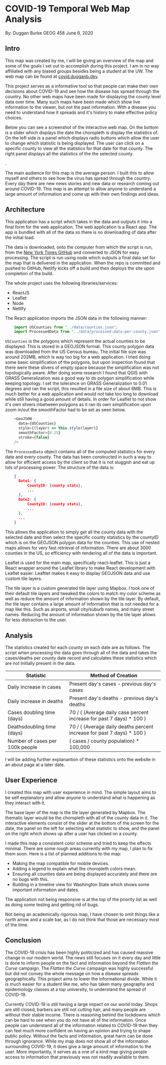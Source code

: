 # COVID-19 Temporal Web Map Analysis 
By: Duggan Burke
GEOG 458
June 6, 2020

## Intro

This map was created by me, I will be giving an overview of the map and some of the goals I set out to accomplish during this project. I am in no way affiliated with any biased groups besides being a student at the UW. The web map can be found at [covid.dugganb.dev](www.covid.dugganb.dev).

This project serves as a informative tool so that people can make their own decisions about COVID-19 and see how the disease has spread through the country. No other web maps have been made for displaying the county level data over time. Many such maps have been made which show live information to the viewer, but not the past information. With a disease you need to understand how it spreads and it's history to make effective policy choices. 

Below you can see a screenshot of the interactive web map. On the bottom is a slider which displays the date the choropleth is display the statistics of. On the left side is a panel which displays radio buttons which allow the user to change which statistic is being displayed. The user can click on a specific county to view all the statistics for that date for that county. The right panel displays all the statistics of the the selected county.

.

The main audience for this map is the average person. I built this to allow myself and others to see how the virus has spread through the country. Every day there are new news stories and new data or research coming out around COVID-19. This map is an attempt to allow anyone to understand a large amount of information and come up with their own findings and ideas.

## Architecture

This application has a script which takes in the data and outputs it into a final form for the web application. The web application is a React app. The app is bundled with all of the data so there is no downloading of data after the initial load. 

The data is downloaded, onto the computer from which the script is run, from the [New York Times GitHub](https://www.kaggle.com/fireballbyedimyrnmom/us-counties-covid-19-dataset) and converted to JSON for easy processing. The script is run using node which outputs a final data set for the map that is delivered in the application. When the repo is committed and pushed to GitHub, Netlify kicks off a build and then deploys the site upon completion of the build. 

The whole project uses the following libraries/services:
 - ReactJS
 - Leaflet
 - Node
 - Netlify

The React application imports the JSON data in the following manner:

```javascript
    import USCounties from "../data/counties.json";
    import ProcessedData from "../data/processed-data-per-county.json";
```

`USCounties` is the polygons which represent the actual counties to be displayed. This is stored in a GEOJSON format. This county polygon data was downloaded from the US Census bureau. The initial file size was around 202MB, which is way too big for a web application. I tried doing some basic simplification of the polygons, but upon inspection found that there were these slivers of empty space because the simplification was not topologically aware. After doing some research I found that QGIS with GRASS Generalization was a good way to do polygon simplification while keeping topology. I set the tolerance on GRASS Generalization to 0.01 degrees and ran the script, this resulted in a file size of about 6MB. This is much better for a web application and would not take too long to download while still having a good amount of details. In order for Leaflet to not show it's own slivers inbetween polygons as it ran its own simplification upon zoom in/out the smoothFactor had to be set as seen below.

```javascript
    <GeoJSON
	  data={USCounties}
	  style={(layer) => this.style(layer)}
	  smoothFactor={0.25}
	  stroke={false}
    />
```

The `ProcessedData` object contains all of the computed statistics for every date and every county. The data has been constructed in such a way to allow for efficient access by the client so that it is not sluggish and eat up lots of processing power. The structure of the data is:

```JSON
    {
      Date1: {
	      CountyID: {county stats},
	      ...
      },
      Date2: {
	      CountyID: {county stats},
	      ...
      },
      ...
    }
```

This allows the application to simply get all the county data with the selected date and then select the specific county statistics by the countyID which is on the GEOJSON polygon data for the counties. This use of nested maps allows for very fast retrieval of information. There are about 3000 counties in the US, so efficiency with rendering all of the data is important.

Leaflet is used for the main map, specifically react-leaflet. This is just a React wrapper around the Leaflet library to make React development with Leaflet easier. Leaftlet makes it easy to display GEOJSON data and use custom tile layers.

The tile layer is a custom generated tile layer using Mapbox. I took one of their default tile layers and tweaked the colors to match my color scheme as well as reduce the amount of information shown by the tile layer. By default, the tile layer contains a large amount of information that is not needed for a map like this. Such as airports, small city/suburb names, and many street names. Reducing the amount of information shown by the tile layer allows for less distraction to the user.

## Analysis

The statistics created for each county on each date are as follows. The script when processing the data goes through all of the data and takes the cases/deaths per county date record and calculates these statistics which are not initially present in the data.

|Statistic|Method of Creation  |
|--|--|
| Daily increase in cases | Present day's cases - previous day's cases |
| Daily increase in deaths| Present day's deaths - previous day's deaths|
| Cases doubling time (days) | 70 / ( (Average daily case percent increase for past 7 days) * 100 ) |
| Deathsdoubling time (days) | 70 / ( (Average daily deaths percent increase for past 7 days) * 100 ) |
| Number of cases per 100k people | ( cases / county population) * 100,000 |

I will be adding further explanantion of these statistics onto the website in an about page at a later date.


## User Experience

I created this map with user experience in mind. The simple layout aims to be self explanatory and allow anyone to understand what is happening as they interact with it. 

The base layer of the map is the tile layer generated by Mapbox. The thematic layer would be the choropleth with all of the county data in it. The interactive elements consist of the slider at the bottom of the screen for the date, the panel on the left for selecting what statistic to show, and the panel on the right which shows up after a user has clicked on a county.

I made this map a consistent color scheme and tried to keep the effects minimal. There are some rough areas currently with my map, I plan to fix them soon. Here is a list of planned additions to the map:

 - Making the map compatible for mobile devices.
 - Adding a legend to explain what the choropleth colors mean.
 - Ensuring all counties data are being displayed accurately and there are no bugs with this.
 - Building in a timeline view for Washington State which shows some important information and dates.

The application not being responsive is at the top of the priority list as well as doing some testing and getting rid of bugs.

Not being an academically rigorous map, I have chosen to omit things like a north arrow and a scale bar, as I do not think that those are necessary most of the time. 

## Conclusion

The COVID-19 crisis has been highly politicized and has caused massive change in our modern world. The news still focuses on it every day and little is done to inform people on the fact and information beyond the *Flatten the Curve* campaign. The *Flatten the Curve* campaign was highly successful but did not convey the whole message on how a disease spreads geographically. This project aims to lower the informational divide. While it is much easier for a student like me, who has taken many geography and epidemiology classes at a top university, to understand the spread of COVID-19. 

Currently COVID-19 is still having a large impact on our world today. Shops are still closed, barbers are still not cutting hair, and many people are without their stable income. There is reasoning behind the lockdowns which can be hard to see when you do not have all of the information. Once people can understand all of the information related to COVID-19 then they can feel much more confident on having an opinion and trying to shape public policy. Without the facts and information, great harm can be done through ignorance. While my map does not show all of the information surrounding COVID-19, it does give a large amount of information to the user. More importantly, it serves as a one of a kind map giving people access to information that previously was not readily available to them.
